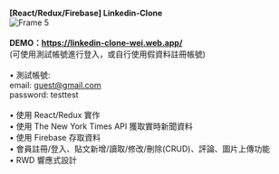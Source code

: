 <strong>[React/Redux/Firebase] Linkedin-Clone</strong><br/>
![Frame 5](https://user-images.githubusercontent.com/68804592/112412722-f3fd4680-8d59-11eb-9deb-c14e8fe7624f.png)<br/><br/>
<strong>DEMO：https://linkedin-clone-wei.web.app/<br/></strong>
(可使用測試帳號進行登入，或自行使用假資料註冊帳號)<br/><br/>
• 測試帳號: <br/>
email: guest@gmail.com<br/>
password: testtest<br/><br/>
• 使用 React/Redux 實作<br/>
• 使用 The New York Times API 獲取實時新聞資料<br/>
• 使用 Firebase 存取資料<br/>
• 會員註冊/登入、貼文新增/讀取/修改/刪除(CRUD)、評論、圖片上傳功能<br/>
• RWD 響應式設計<br/>
